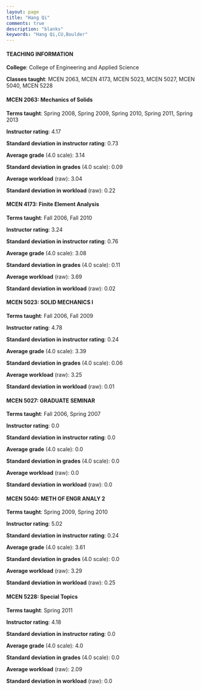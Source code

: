 ```yaml
---
layout: page
title: "Hang Qi" 
comments: true
description: "blanks"
keywords: "Hang Qi,CU,Boulder"
---
```

<head>
<script src="https://ajax.googleapis.com/ajax/libs/jquery/2.1.3/jquery.min.js"></script>
<script src="https://dl.dropboxusercontent.com/s/pc42nxpaw1ea4o9/highcharts.js?dl=0"></script>
<!-- <script src="../assets/js/highcharts.js"></script> -->
<style type="text/css">@font-face {
	font-family: "Bebas Neue";
	src: url(https://www.filehosting.org/file/details/544349/BebasNeue Regular.otf) format("opentype");
	}
	h1.Bebas { 
		font-family: "Bebas Neue", Verdana, Tahoma;
	}
</style>
</head>
	   
#### TEACHING INFORMATION

**College**: College of Engineering and Applied Science

**Classes taught**: MCEN 2063, MCEN 4173, MCEN 5023, MCEN 5027, MCEN 5040, MCEN 5228

#### MCEN 2063: Mechanics of Solids

**Terms taught**: Spring 2008, Spring 2009, Spring 2010, Spring 2011, Spring 2013

**Instructor rating**: 4.17

**Standard deviation in instructor rating**: 0.73

**Average grade** (4.0 scale): 3.14

**Standard deviation in grades** (4.0 scale): 0.09

**Average workload** (raw): 3.04

**Standard deviation in workload** (raw): 0.22

#### MCEN 4173: Finite Element Analysis

**Terms taught**: Fall 2006, Fall 2010

**Instructor rating**: 3.24

**Standard deviation in instructor rating**: 0.76

**Average grade** (4.0 scale): 3.08

**Standard deviation in grades** (4.0 scale): 0.11

**Average workload** (raw): 3.69

**Standard deviation in workload** (raw): 0.02

#### MCEN 5023: SOLID MECHANICS I

**Terms taught**: Fall 2006, Fall 2009

**Instructor rating**: 4.78

**Standard deviation in instructor rating**: 0.24

**Average grade** (4.0 scale): 3.39

**Standard deviation in grades** (4.0 scale): 0.06

**Average workload** (raw): 3.25

**Standard deviation in workload** (raw): 0.01

#### MCEN 5027: GRADUATE SEMINAR

**Terms taught**: Fall 2006, Spring 2007

**Instructor rating**: 0.0

**Standard deviation in instructor rating**: 0.0

**Average grade** (4.0 scale): 0.0

**Standard deviation in grades** (4.0 scale): 0.0

**Average workload** (raw): 0.0

**Standard deviation in workload** (raw): 0.0

#### MCEN 5040: METH OF ENGR ANALY 2

**Terms taught**: Spring 2009, Spring 2010

**Instructor rating**: 5.02

**Standard deviation in instructor rating**: 0.24

**Average grade** (4.0 scale): 3.61

**Standard deviation in grades** (4.0 scale): 0.0

**Average workload** (raw): 3.29

**Standard deviation in workload** (raw): 0.25

#### MCEN 5228: Special Topics

**Terms taught**: Spring 2011

**Instructor rating**: 4.18

**Standard deviation in instructor rating**: 0.0

**Average grade** (4.0 scale): 4.0

**Standard deviation in grades** (4.0 scale): 0.0

**Average workload** (raw): 2.09

**Standard deviation in workload** (raw): 0.0

